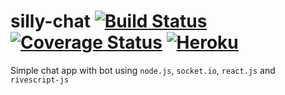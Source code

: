 # silly-chat [![Build Status](https://travis-ci.org/ravikiranvs/silly-chat.svg?branch=master)](https://travis-ci.org/ravikiranvs/silly-chat) [![Coverage Status](https://coveralls.io/repos/github/ravikiranvs/silly-chat/badge.svg?branch=master)](https://coveralls.io/github/ravikiranvs/silly-chat?branch=master) [![Heroku](https://heroku-badge.herokuapp.com/?app=silly-chat&style=flat&svg=1)](https://dashboard.heroku.com/apps/silly-chat)

Simple chat app with bot using `node.js`, `socket.io`, `react.js` and `rivescript-js`

